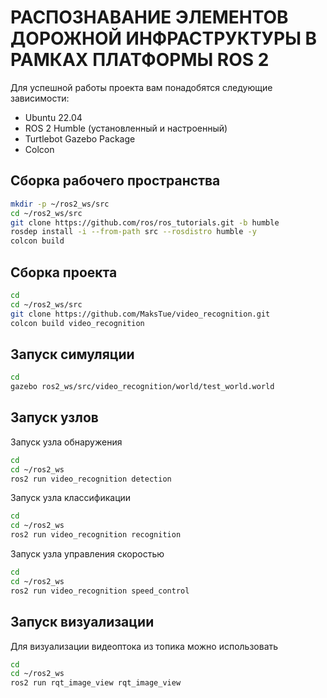 # РАСПОЗНАВАНИЕ ЭЛЕМЕНТОВ ДОРОЖНОЙ ИНФРАСТРУКТУРЫ В РАМКАХ ПЛАТФОРМЫ ROS 2


Для успешной работы проекта вам понадобятся следующие зависимости:

- Ubuntu 22.04
- ROS 2 Humble (установленный и настроенный)
- Turtlebot Gazebo Package
- Colcon

## Сборка рабочего пространства

   ```bash
   mkdir -p ~/ros2_ws/src
   cd ~/ros2_ws/src
   git clone https://github.com/ros/ros_tutorials.git -b humble
   rosdep install -i --from-path src --rosdistro humble -y
   colcon build
   ```
  
## Сборка проекта
   ```bash
   cd 
   cd ~/ros2_ws/src
   git clone https://github.com/MaksTue/video_recognition.git
   colcon build video_recognition
   ```
 ## Запуск симуляции
   ```bash
   cd
   gazebo ros2_ws/src/video_recognition/world/test_world.world
   ```
  ## Запуск узлов
  Запуск узла обнаружения
   ```bash
   cd
   cd ~/ros2_ws
   ros2 run video_recognition detection
   ```
   Запуск узла классификации
   ```bash
   cd
   cd ~/ros2_ws
   ros2 run video_recognition recognition
   ```
   Запуск узла управления скоростью
   ```bash
   cd
   cd ~/ros2_ws
   ros2 run video_recognition speed_control
   ```
   ## Запуск визуализации
   Для визуализации видеоптока из топика можно использовать
   ```bash
   cd
   cd ~/ros2_ws
   ros2 run rqt_image_view rqt_image_view
   ```
